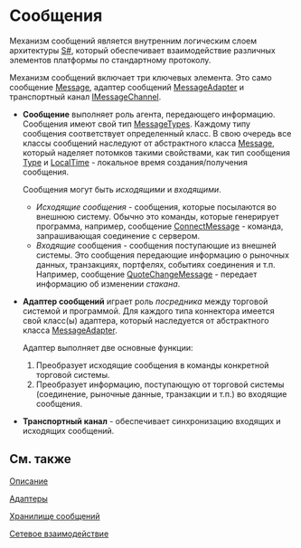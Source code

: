 # Сообщения

Механизм сообщений является внутренним логическим слоем архитектуры [S\#](StockSharpAbout.md), который обеспечивает взаимодействие различных элементов платформы по стандартному протоколу. 

Механизм сообщений включает три ключевых элемента. Это само сообщение [Message](../api/StockSharp.Messages.Message.html), адаптер сообщений [MessageAdapter](../api/StockSharp.Messages.MessageAdapter.html) и транспортный канал [IMessageChannel](../api/StockSharp.Messages.IMessageChannel.html). 

- **Сообщение** выполняет роль агента, передающего информацию. Сообщения имеют свой тип [MessageTypes](../api/StockSharp.Messages.MessageTypes.html). Каждому типу сообщения соответствует определенный класс. В свою очередь все классы сообщений наследуют от абстрактного класса [Message](../api/StockSharp.Messages.Message.html), который наделяет потомков такими свойствами, как тип сообщения [Type](../api/StockSharp.Messages.Message.Type.html) и [LocalTime](../api/StockSharp.Messages.Message.LocalTime.html) \- локальное время создания\/получения сообщения. 

  Сообщения могут быть *исходящими* и *входящими*. 
  - *Исходящие сообщения* \- сообщения, которые посылаются во внешнюю систему. Обычно это команды, которые генерирует программа, например, сообщение [ConnectMessage](../api/StockSharp.Messages.ConnectMessage.html) \- команда, запрашивающая соединение с сервером. 
  - *Входящие* сообщения \- сообщения поступающие из внешней системы. Это сообщения передающие информацию о рыночных данных, транзакциях, портфелях, событиях соединения и т.п. Например, сообщение [QuoteChangeMessage](../api/StockSharp.Messages.QuoteChangeMessage.html) \- передает информацию об изменении *стакана*. 
- **Адаптер сообщений** играет роль *посредника* между торговой системой и программой. Для каждого типа коннектора имеется свой класс(ы) адаптера, который наследуется от абстрактного класса [MessageAdapter](../api/StockSharp.Messages.MessageAdapter.html). 

  Адаптер выполняет две основные функции: 
  1. Преобразует исходящие сообщения в команды конкретной торговой системы.
  2. Преобразует информацию, поступающую от торговой системы (соединение, рыночные данные, транзакции и т.п.) во входящие сообщения.
- **Транспортный канал** \- обеспечивает синхронизацию входящих и исходящих сообщений. 

## См. также

[Описание](Messages_description.md)

[Адаптеры](Messages_adapters.md)

[Хранилище сообщений](Messages_storage.md)

[Сетевое взаимодействие](Messages_networking.md)
